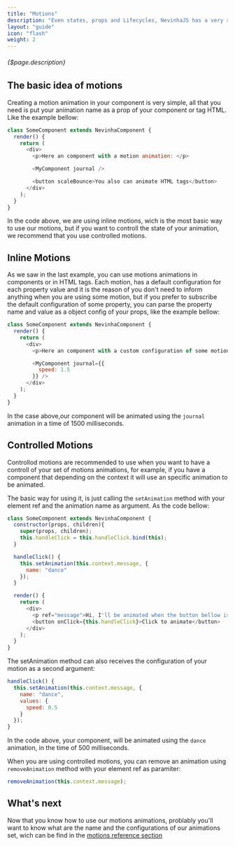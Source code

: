 ```yaml
---
title: "Motions"
description: "Even states, props and Lifecycles, NevinhaJS has a very special set of animations and providers inside it architecture. It is what makes NevinhaJs be diferent of React and other component frameworks. Our motions you can use in any site, portal or web application."
layout: "guide"
icon: "flash"
weight: 2
---
```


###### {$page.description}

<article id="1">

## The basic idea of motions

Creating a motion animation in your component is very simple, all that you need is put your animation name as a prop of your component or tag HTML. Like the example bellow:

```javascript
class SomeComponent extends NevinhaComponent {
  render() {
    return (
      <div>
        <p>Here an component with a motion animation: </p>

        <MyComponent journal />

        <button scaleBounce>You also can animate HTML tags</button>
      </div>
    );
  }
}
```
In the code above, we are using inline motions, wich is the most basic way to use our motions, but if you want to controll the state of your animation, we recommend that you use controlled motions.
</article>

<article id="2">

## Inline Motions

As we saw in the last example, you can use motions animations in components or in HTML tags. Each motion, has a default configuration for each property value and it is the reason of you don't need to inform anything when you are using some motion, but if you prefer to subscribe the default configuration of some property, you can parse the property name and value as a object config of your props, like the example bellow:

```javascript
class SomeComponent extends NevinhaComponent {
  render() {
    return (
      <div>
        <p>Here an component with a custom configuration of some motion animation: </p>

        <MyComponent journal={{
          speed: 1.5
        }} />
      </div>
    );
  }
}
```

In the case above,our component will be animated using the `journal` animation in a time of 1500 milliseconds.
</article>

<article id="3">

## Controlled Motions

Controllod motions are recommended to use when you want to have a controll of your set of motions animations, for example, if you have a component that depending on the context it will use an specific animation to be animated.

The basic way for using it, is just calling the `setAnimation` method with your element ref and the animation name as argument. As the code bellow:

```javascript
class SomeComponent extends NevinhaComponent {
  constructor(props, children){
    super(props, children);
    this.handleClick = this.handleClick.bind(this);
  }

  handleClick() {
    this.setAnimation(this.context.message, {
      name: "dance"
    });
  }

  render() {
    return (
      <div>
        <p ref="message">Hi, I'll be animated when the button bellow is clicked.</p>
        <button onClick={this.handleClick}>Click to animate</button>
      </div>
    );
  }
}
```

The setAnimation method can also receives the configuration of your motion as a second argument:


```javascript
handleClick() {
  this.setAnimation(this.context.message, {
    name: "dance",
    values: {
      speed: 0.5
    }
  });
}
```

In the code above, your component, will be animated using the `dance` animation, in the time of 500 milliseconds.


When you are using controlled motions, you can remove an animation using `removeAnimation` method with your element ref as paramiter:

```javascript
removeAnimation(this.context.message);
```

## What's next
Now that you know how to use our motions animations, problably you'll want to know what are the name and the configurations of our animations set, wich can be find in the [motions reference section](/docs/motions/motions-reference.html)
</article>
